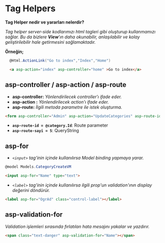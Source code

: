 ﻿# Tag Helpers
**Tag Helper nedir ve yararları nelerdir?**

*Tag helper server-side kodlarımızı html tagleri gibi oluşturup kullanmamızı sağlar.  Bu da bizlere  **View**'ın daha okunabilir, anlaşılabilir ve kolay geliştirilebilir hale getirmesini sağlamaktadır.*

**Örneğin;**

```csharp
  @Html.ActionLink("Go to index","Index","Home")
```
```html
  <a asp-action="index" asp-controller="home" >Go to index</a>
```

## asp-controller / asp-action / asp-route
- **asp-controller:** *Yönlendirilecek controller'ı ifade eder.*
- **asp-action :** *Yönlendirilecek action'ı ifade eder.*
- **asp-route:** *İlgili metoda parametre ile istek oluşturma.*
```html
<form asp-controller="Admin" asp-action="UpdateCategories" asp-route-id=@category.Id asp-route-sayi=5 method="get">
```
- **```asp-route-id = @category.Id```**: Route parameter
- **```asp-route-sayi = 5```**: QueryString
## asp-for
- *`<input>` tag'inin içinde kullanılırsa Model binding yapmaya yarar.* 
```csharp
@model Models.CategoryCreateVM
```
```html
<input asp-for="Name" type="text">
```
- *`<label>` tag'inin içinde kullanılırsa ilgili prop'un validation'ının display değerini döndürür.*
```html
<label asp-for="OgrAd" class="control-label"></label>
```
## asp-validation-for
*Validation işlemleri sırasında fırlatılan hata mesajını yakalar ve yazdırır.*
```html
<span class="text-danger" asp-validation-for="Name"></span>
```
